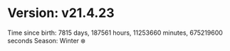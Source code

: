 # Version: v21.4.23
Time since birth: 7815 days, 187561 hours, 11253660 minutes, 675219600 seconds
Season: Winter ❄️
